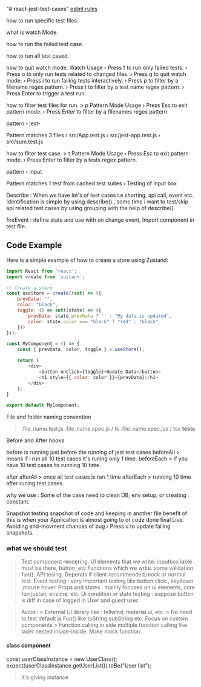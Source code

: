 "# react-jest-test-cases" 
[eslint rules](https://github.com/testing-library/eslint-plugin-testing-library/blob/main/docs/rules/await-async-events.md)

how to run specific test files.

what is watch Mode.

how to run the failed test case.

how to run all test cased.

how to quit watch mode.
Watch Usage
 › Press f to run only failed tests.
 › Press o to only run tests related to changed files.
 › Press q to quit watch mode.
 › Press i to run failing tests interactively.
 › Press p to filter by a filename regex pattern.
 › Press t to filter by a test name regex pattern.
 › Press Enter to trigger a test run.


how to filter test files for run. > p
Pattern Mode Usage
 › Press Esc to exit pattern mode.
 › Press Enter to filter by a filenames regex pattern.

 pattern › jest-

 Pattern matches 3 files
 › src/App.test.js
 › src/jest-app.test.js
 › src/sum.test.js


how to filter test case. > t
Pattern Mode Usage
 › Press Esc to exit pattern mode.
 › Press Enter to filter by a tests regex pattern.

 pattern › input

 Pattern matches 1 test from cached test suites
 › Testing of Input box


 Describe : When we have lot's of test cases i.e shorting, api call, event etc. Identification is simple by using describe() , some time i want to test/skip  api related test cases by using grouping with the help of describe()

 
fireEvent : define state and use with on change event, Import component in test file.


## Code Example

Here is a simple example of how to create a store using Zustand:

```javascript
import React from 'react';
import create from 'zustand';

// Create a store
const useStore = create((set) => ({
    prevData: "",
    color: "black",
    toggle: () => set((state) => ({
        prevData: state.prevData ? '' : "My data is updated",
        color: state.color === "black" ? "red" : "black"
    }))
}));

const MyComponent = () => {
    const { prevData, color, toggle } = useStore();

    return (
        <div>
            <button onClick={toggle}>Update Data</button>
            <h1 style={{ color: color }}>{prevData}</h1>
        </div>
    );
}

export default MyComponent;

```

File and folder naming convention
> .file_name.test.js
> .file_name.spec.js / ts
> .file_name.spec.jsx / tsx
> __tests__

Before and After hooks

before is running just before the running of jest test cases 
beforeAll > means if i run all 10 test cases it's runing only 1 time.
beforeEach > if you have 10 test cases its running 10 time.

after 
afterAll > once all test cases is ran 1 time
afterEach > running 10 time after runing test cases.

why we use : Some of the case need to clean DB, env setup, or creating constant.


Snapshot testing
snapshot of code and keeping in another file
benefit of this is when your Application is almost going to or code done final Live.
Avoiding end-movment chances of bug
› Press u to update failing snapshots.

### what we should test
> Test component rendering.
> UI elements that we write. inputbox lable must be there, button, etc
> Functions which we write. some validation fun().
> API tesing. Depends if client recommended,mock or normal test.
> Event testing : very important testing like button click , keydown ,mouse hover.
> Props and states : mainly focused on ui elements, core fun justan, enzime, etc.
> Ui condition or state testing : suppose button is diff in case of logged in User and guest user.

> Avoid :
    > External UI library like : tellwind, material ui, etc.
    > No need to test default js Fun() like toString,subString etc. Focus on custom components
    > Function calling in side multiple function calling like lader nested inside-inside. Make mock function


#### class component  
const userClassInstance = new UserClass();
expect(userClassInstance.getUserList()).toBe("User list");
> It's giving instance